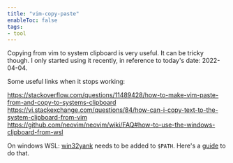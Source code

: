 ```yaml
---
title: "vim-copy-paste"
enableToc: false
tags:
- tool
---
```

Copying from vim to system clipboard is very useful. It can be tricky though. I only started using it recently, in
reference to today's date: 2022-04-04. 

Some useful links when it stops working:

https://stackoverflow.com/questions/11489428/how-to-make-vim-paste-from-and-copy-to-systems-clipboard
https://vi.stackexchange.com/questions/84/how-can-i-copy-text-to-the-system-clipboard-from-vim
https://github.com/neovim/neovim/wiki/FAQ#how-to-use-the-windows-clipboard-from-wsl

On windows WSL:
[win32yank](https://github.com/equalsraf/win32yank/releases/tag/v0.0.4) needs to be added to `$PATH`. Here's a [guide](https://linuxize.com/post/how-to-add-directory-to-path-in-linux/) to do that.